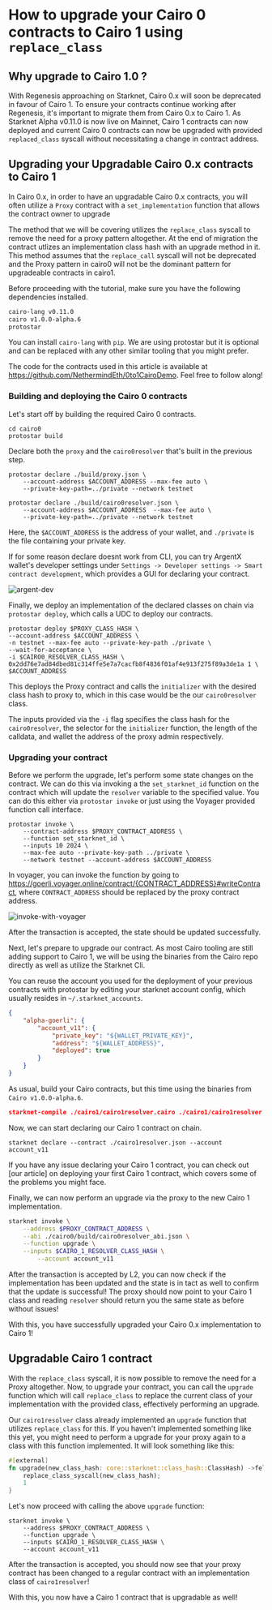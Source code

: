 # How to upgrade your Cairo 0 contracts to Cairo 1 using `replace_class`

## Why upgrade to Cairo 1.0 ?

With Regenesis approaching on Starknet, Cairo 0.x will soon be deprecated in favour of Cairo 1. To ensure your contracts continue working after Regenesis, it's important to migrate them from Cairo 0.x to Cairo 1. As Starknet Alpha v0.11.0 is now live on Mainnet, Cairo 1 contracts can now deployed and current Cairo 0 contracts can now be upgraded with provided `replaced_class` syscall without necessitating a change in contract address.

## Upgrading your Upgradable Cairo 0.x contracts to Cairo 1

In Cairo 0.x, in order to have an upgradable Cairo 0.x contracts, you will often utilize a `Proxy` contract with a `set_implementation` function that allows the contract owner to upgrade 


The method that we will be covering utilizes the `replace_class` syscall to remove the need for a proxy pattern altogether. At the end of migration the contract utlizes an implementation class hash  with an upgrade method in it. This method assumes that the `replace_call` syscall will not be deprecated and the Proxy pattern in cairo0 will not be the dominant pattern for upgradeable contracts in cairo1.

Before proceeding with the tutorial, make sure you have the following dependencies installed.

```bash
cairo-lang v0.11.0
cairo v1.0.0-alpha.6
protostar
```

You can install `cairo-lang` with `pip`. We are using protostar but it is optional and can be replaced with any other similar tooling that you might prefer.

The code for the contracts used in this article is available at https://github.com/NethermindEth/0to1CairoDemo. Feel free to follow along!

### Building and deploying the Cairo 0 contracts

Let's start off by building the required Cairo 0 contracts.

```shell
cd cairo0
protostar build
```

Declare both the `proxy` and the `cairo0resolver` that's built in the previous step.

```shell
protostar declare ./build/proxy.json \
    --account-address $ACCOUNT_ADDRESS --max-fee auto \
    --private-key-path=../private --network testnet

protostar declare ./build/cairo0resolver.json \
    --account-address $ACCOUNT_ADDRESS  --max-fee auto \
    --private-key-path=../private --network testnet
```

Here, the `$ACCOUNT_ADDRESS` is the address of your wallet, and `./private` is the file containing your private key.

<!-- ```shell
starknet declare --contract build/proxy.json --account version_11_2
starknet declare --contract build/cairo0resolver.json --account version_11_2
``` -->

<!-- class hash 0xeafb0413e759430def79539db681f8a4eb98cf4196fe457077d694c6aeeb82
transaction hash for declaration above 0x6d72968648f4feab7776ac644137f7008b9b113980169c99fe90a3656852b54 -->

If for some reason declare doesnt work from CLI, you can try ArgentX wallet's developer settings under `Settings -> Developer settings -> Smart contract development`, which provides a GUI for declaring your contract.

![argent-dev](./argentx-dev-settings.png)

<!-- class hash 0x6cf18bc8305c6b2ce6d1954cf9a502fbd8fe4aac467bd89fb0682de4c077e6c
transaction hash for declaration above 0xe23e6ba05b95cc4e1836b08a64f107d16c2966f9b9343442dc33cf08410d70 -->

Finally, we deploy an implementation of the declared classes on chain via `protostar deploy`, which calls a UDC to deploy our contracts.

```shell
protostar deploy $PROXY_CLASS_HASH \
--account-address $ACCOUNT_ADDRESS \
-n testnet --max-fee auto --private-key-path ./private \
--wait-for-acceptance \
-i $CAIRO0_RESOLVER_CLASS_HASH \
0x2dd76e7ad84dbed81c314ffe5e7a7cacfb8f4836f01af4e913f275f89a3de1a 1 \
$ACCOUNT_ADDRESS
```

This deploys the Proxy contract and calls the `initializer` with the desired class hash to proxy to, which in this case would be the our `cairo0resolver` class.

The inputs provided via the `-i` flag specifies the class hash for the `cairo0resolver`, the selector for the `initializer` function, the length of the calldata, and wallet the address of the proxy admin respectively.


<!-- Some values used in the CLI below

selector for 'initializer'  0x2dd76e7ad84dbed81c314ffe5e7a7cacfb8f4836f01af4e913f275f89a3de1a 

proxy declare at 0xeafb0413e759430def79539db681f8a4eb98cf4196fe457077d694c6aeeb82 

UDC address 0x041a78e741e5af2fec34b695679bc6891742439f7afb8484ecd7766661ad02bf

implementation class hash for cairo0resolver 0x6cf18bc8305c6b2ce6d1954cf9a502fbd8fe4aac467bd89fb0682de4c077e6c

working account address 0x1c15b60bc80306354cc68d83c1fc487b4b0b0e1540fe62c1df9aa3ae4ba396a -->


<!-- ```shell
starknet invoke \
    --address 0x041a78e741e5af2fec34b695679bc6891742439f7afb8484ecd7766661ad02bf \
    --abi ../UDC.json \
    --function deployContract \
    --inputs 0xeafb0413e759430def79539db681f8a4eb98cf4196fe457077d694c6aeeb82 0 0 4 0x6cf18bc8305c6b2ce6d1954cf9a502fbd8fe4aac467bd89fb0682de4c077e6c 0x2dd76e7ad84dbed81c314ffe5e7a7cacfb8f4836f01af4e913f275f89a3de1a 1 0x1c15b60bc80306354cc68d83c1fc487b4b0b0e1540fe62c1df9aa3ae4ba396a \
	--account version_11_2
``` -->

<!-- transaction hash for above transaction 0x33017a6d35867256b06b34d4f4604e577dbe85c403b036617e13b1655c2c51
contract deployed at 0x000684167f946c40e4fe022e8af0bd6d17a18b04d0a0bed7826fecb891648222 -->


### Upgrading your contract

Before we perform the upgrade, let's perform some state changes on the contract. We can do this via invoking a the `set_starknet_id` function on the contract which will update the `resolver` variable to the specified value. You can do this either via `protostar invoke` or just using the Voyager provided function call interface.

```shell
protostar invoke \
    --contract-address $PROXY_CONTRACT_ADDRESS \
    --function set_starknet_id \
    --inputs 10 2024 \
    --max-fee auto --private-key-path ../private \
    --network testnet --account-address $ACCOUNT_ADDRESS
```

In voyager, you can invoke the function by going to https://goerli.voyager.online/contract/{CONTRACT_ADDRESS}#writeContract, where `CONTRACT_ADDRESS` should be replaced by the proxy contract address.

![invoke-with-voyager](./voyager-contract-invoke.png)

After the transaction is accepted, the state should be updated successfully.

Next, let's prepare to upgrade our contract. As most Cairo tooling are still adding support to Cairo 1, we will be using the binaries from the Cairo repo directly as well as utilize the Starknet Cli.

You can reuse the account you used for the deployment of your previous contracts with protostar by editing your starknet account config, which usually resides in `~/.starknet_accounts`.

```json
{
    "alpha-goerli": {
        "account_v11": {
            "private_key": "${WALLET_PRIVATE_KEY}",
            "address": "${WALLET_ADDRESS}",
            "deployed": true
        }
    }
}
```

As usual, build your Cairo contracts, but this time using the binaries from `Cairo v1.0.0-alpha.6`.

```json
starknet-compile ./cairo1/cairo1resolver.cairo ./cairo1/cairo1resolver.json --replace-ids
```

Now, we can start declaring our Cairo 1 contract on chain.

```shell
starknet declare --contract ./cairo1resolver.json --account account_v11
```

If you have any issue declaring your Cairo 1 contract, you can check out [our article] on deploying your first Cairo 1 contract, which covers some of the problems you might face.

<!-- transaction hash for above transaction 0x3c490dc2a84ab9259b0c732b663b51106d31e868580681008b1a6d7749ad457

compile cairo1/cairo1resolver.cairo via cairo1 compiler and please add the steps for compiling etc here
class hash after declaration for cairo1/cairo1resolver.cairo 0x1d7ec1927b0bab67fdaea523906077c6f141eb68ca0e7b8c6403705d67fb1cb -->

Finally, we can now perform an upgrade via the proxy to the new Cairo 1 implementation.

```bash
starknet invoke \
    --address $PROXY_CONTRACT_ADDRESS \
    --abi ./cairo0/build/cairo0resolver_abi.json \
    --function upgrade \
    --inputs $CAIRO_1_RESOLVER_CLASS_HASH \
        --account account_v11
```		
		
<!-- transaction hash 0x31ee06c302cc24719350ae248d31610478d6b0831804cd5bb27cec21fec16a3 -->

After the transaction is accepted by L2, you can now check if the implementation has been updated and the state is in tact as well to confirm that the update is successful! The proxy should now point to your Cairo 1 class and reading `resolver` should return you the same state as before without issues!

With this, you have successfully upgraded your Cairo 0.x implementation to Cairo 1!

## Upgradable Cairo 1 contract

With the `replace_class` syscall, it is now possible to remove the need for a Proxy altogether. Now, to upgrade your contract, you can call the `upgrade` function which will call `replace_class` to replace the current class of your implementation with the provided class, effectively performing an upgrade.

Our `cairo1resolver` class already implemented an `upgrade` function that utilizes `replace_class` for this. If you haven't implemented something like this yet, you might need to perform a upgrade for your proxy again to a class with this function implemented. It will look something like this:

```rust
#[external]
fn upgrade(new_class_hash: core::starknet::class_hash::ClassHash) ->felt252 {
    replace_class_syscall(new_class_hash);
    1
}
```

Let's now proceed with calling the above `upgrade` function:

```shell
starknet invoke \
    --address $PROXY_CONTRACT_ADDRESS \
    --function upgrade \
    --inputs $CAIRO_1_RESOLVER_CLASS_HASH \
    --account account_v11
```

After the transaction is accepted, you should now see that your proxy contract has been changed to a regular contract with an implementation class of `cairo1resolver`!
<!-- 
after the above transaction is completed the contract at 0x000684167f946c40e4fe022e8af0bd6d17a18b04d0a0bed7826fecb891648222 has been changed from a proxy/implementation type to regular contract with an implementation class of 0x1d7ec1927b0bab67fdaea523906077c6f141eb68ca0e7b8c6403705d67fb1cb

transaction hash for above transaction 0x2d61b7f4b21d0ece5ba4f3abaa87d730112a7b33e19df2ec06e12b77b4db284 -->

<!-- Final sentence -->
With this, you now have a Cairo 1 contract that is upgradable as well!